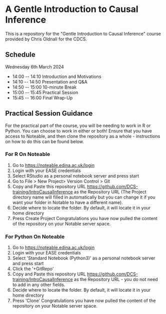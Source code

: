 # A Gentle Introduction to Causal Inference
This is a repository for the "Gentle Introduction to Causal Inference" course provided by Chris Oldnall for the CDCS.

## Schedule

Wednesday 6th March 2024
- 14:00 -- 14:10 Introduction and Motivations
- 14:10 -- 14:50 Presentation and Q&A
- 14:50 -- 15:00 10-minute Break
- 15:00 -- 15:45 Practical Session
- 15:45 -- 16:00 Final Wrap-Up

## Practical Session Guidance

For the practical part of the course, you will be needing to work in R or Python. You can choose to work in either or both! Ensure that you have access to Noteable, and then clone the repository as a whole - instructions on how to do this can be found below.

### For R On Noteable

1. Go to https://noteable.edina.ac.uk/login
2. Login with your EASE credentials
3. Select RStudio as a personal notebook server and press start
4. Go to File > New Project> Version Control > Git
5. Copy and Paste this repository URL https://github.com/DCS-training/IntroCausalInference as the Repository URL (The Project directory name will filled in automatically but you can change it if you want your folder in Notable to have a different name).
6. Decide where to locate the folder. By default, it will locate it in your home directory
7. Press Create Project
Congratulations you have now pulled the content of the repository on your Notable server space.

### For Python On Noteable

1. Go to https://noteable.edina.ac.uk/login
2. Login with your EASE credentials
3. Select 'Standard Notebook (Python3)' as a personal notebook server and press start
4. Click the '+GitRepo'
5. Copy and Paste this repository URL https://github.com/DCS-training/IntroCausalInference as the Repository URL - you do not need to add in any other fields.
6. Decide where to locate the folder. By default, it will locate it in your home directory
7. Press 'Clone'
Congratulations you have now pulled the content of the repository on your Notable server space.
